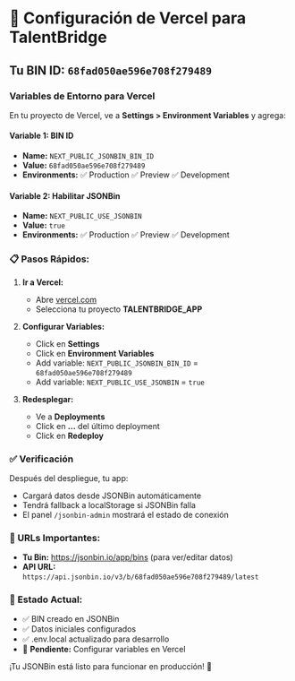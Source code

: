 # 🚀 Configuración de Vercel para TalentBridge

## Tu BIN ID: `68fad050ae596e708f279489`

### Variables de Entorno para Vercel

En tu proyecto de Vercel, ve a **Settings > Environment Variables** y agrega:

#### Variable 1: BIN ID
- **Name:** `NEXT_PUBLIC_JSONBIN_BIN_ID`
- **Value:** `68fad050ae596e708f279489`
- **Environments:** ✅ Production ✅ Preview ✅ Development

#### Variable 2: Habilitar JSONBin
- **Name:** `NEXT_PUBLIC_USE_JSONBIN`
- **Value:** `true`
- **Environments:** ✅ Production ✅ Preview ✅ Development

### 📋 Pasos Rápidos:

1. **Ir a Vercel:**
   - Abre [vercel.com](https://vercel.com)
   - Selecciona tu proyecto **TALENTBRIDGE_APP**

2. **Configurar Variables:**
   - Click en **Settings**
   - Click en **Environment Variables**
   - Add variable: `NEXT_PUBLIC_JSONBIN_BIN_ID` = `68fad050ae596e708f279489`
   - Add variable: `NEXT_PUBLIC_USE_JSONBIN` = `true`

3. **Redesplegar:**
   - Ve a **Deployments**
   - Click en **...** del último deployment
   - Click en **Redeploy**

### ✅ Verificación

Después del despliegue, tu app:
- Cargará datos desde JSONBin automáticamente
- Tendrá fallback a localStorage si JSONBin falla
- El panel `/jsonbin-admin` mostrará el estado de conexión

### 🔗 URLs Importantes:
- **Tu Bin:** https://jsonbin.io/app/bins (para ver/editar datos)
- **API URL:** `https://api.jsonbin.io/v3/b/68fad050ae596e708f279489/latest`

### 🎯 Estado Actual:
- ✅ BIN creado en JSONBin
- ✅ Datos iniciales configurados
- ✅ .env.local actualizado para desarrollo
- 🔄 **Pendiente:** Configurar variables en Vercel

¡Tu JSONBin está listo para funcionar en producción! 🚀